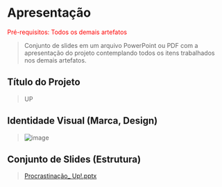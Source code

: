 # Apresentação

<span style="color:red">Pré-requisitos: Todos os demais artefatos</span>


> Conjunto de slides em um arquivo PowerPoint ou PDF
> com a apresentação do projeto contemplando todos os
> itens trabalhados nos demais artefatos.

## Título do Projeto
> UP

## Identidade Visual (Marca, Design)
> ![image](https://user-images.githubusercontent.com/91549016/145916386-9b9c1cb2-a3a7-4f92-9983-8f159430d925.png)


## Conjunto de Slides (Estrutura)
> [Procrastinação_ Up!.pptx](https://github.com/ICEI-PUC-Minas-PMGCC-TI/tiaw-pmg-cc-m-20212-procrastinacao-2/files/7707991/Procrastinacao_.Up.pptx)
> 
